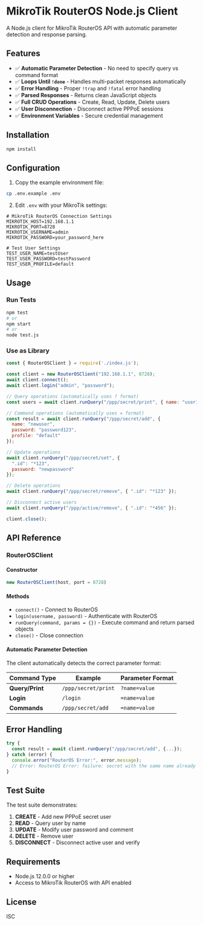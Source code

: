# MikroTik RouterOS Node.js Client

A Node.js client for MikroTik RouterOS API with automatic parameter detection and response parsing.

## Features

- ✅ **Automatic Parameter Detection** - No need to specify query vs command format
- ✅ **Loops Until `!done`** - Handles multi-packet responses automatically
- ✅ **Error Handling** - Proper `!trap` and `!fatal` error handling
- ✅ **Parsed Responses** - Returns clean JavaScript objects
- ✅ **Full CRUD Operations** - Create, Read, Update, Delete users
- ✅ **User Disconnection** - Disconnect active PPPoE sessions
- ✅ **Environment Variables** - Secure credential management

## Installation

```bash
npm install
```

## Configuration

1. Copy the example environment file:
```bash
cp .env.example .env
```

2. Edit `.env` with your MikroTik settings:
```env
# MikroTik RouterOS Connection Settings
MIKROTIK_HOST=192.168.1.1
MIKROTIK_PORT=8728
MIKROTIK_USERNAME=admin
MIKROTIK_PASSWORD=your_password_here

# Test User Settings
TEST_USER_NAME=testUser
TEST_USER_PASSWORD=testPassword
TEST_USER_PROFILE=default
```

## Usage

### Run Tests
```bash
npm test
# or
npm start
# or
node test.js
```

### Use as Library
```javascript
const { RouterOSClient } = require('./index.js');

const client = new RouterOSClient("192.168.1.1", 8728);
await client.connect();
await client.login("admin", "password");

// Query operations (automatically uses ? format)
const users = await client.runQuery("/ppp/secret/print", { name: "user1" });

// Command operations (automatically uses = format)
const result = await client.runQuery("/ppp/secret/add", {
  name: "newuser",
  password: "password123",
  profile: "default"
});

// Update operations
await client.runQuery("/ppp/secret/set", {
  ".id": "*123",
  password: "newpassword"
});

// Delete operations
await client.runQuery("/ppp/secret/remove", { ".id": "*123" });

// Disconnect active users
await client.runQuery("/ppp/active/remove", { ".id": "*456" });

client.close();
```

## API Reference

### RouterOSClient

#### Constructor
```javascript
new RouterOSClient(host, port = 8728)
```

#### Methods

- `connect()` - Connect to RouterOS
- `login(username, password)` - Authenticate with RouterOS
- `runQuery(command, params = {})` - Execute command and return parsed objects
- `close()` - Close connection

#### Automatic Parameter Detection

The client automatically detects the correct parameter format:

| Command Type | Example | Parameter Format |
|-------------|---------|------------------|
| **Query/Print** | `/ppp/secret/print` | `?name=value` |
| **Login** | `/login` | `=name=value` |
| **Commands** | `/ppp/secret/add` | `=name=value` |

## Error Handling

```javascript
try {
  const result = await client.runQuery("/ppp/secret/add", {...});
} catch (error) {
  console.error("RouterOS Error:", error.message);
  // Error: RouterOS Error: failure: secret with the same name already exists
}
```

## Test Suite

The test suite demonstrates:

1. **CREATE** - Add new PPPoE secret user
2. **READ** - Query user by name
3. **UPDATE** - Modify user password and comment
4. **DELETE** - Remove user
5. **DISCONNECT** - Disconnect active user and verify

## Requirements

- Node.js 12.0.0 or higher
- Access to MikroTik RouterOS with API enabled

## License

ISC
